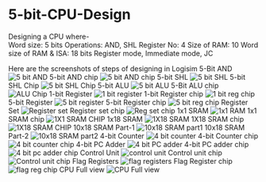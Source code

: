 # 5-bit-CPU-Design
Designing a CPU where-  
Word size: 5 bits 
Operations: AND, SHL 
Register No: 4 
Size of RAM: 10 
Word size of RAM & ISA: 18 bits 
Register mode, Immediate mode, JC

Here are the screenshots of steps of designing in Logisim
5-Bit AND
![5 bit AND](https://user-images.githubusercontent.com/112200299/216246240-4c0a09c8-5981-4731-95b3-f5035f8788d0.PNG)
5-bit AND chip
![5 bit AND chip](https://user-images.githubusercontent.com/112200299/216246313-90087309-3723-4159-88fe-07f33a5e2091.PNG)
5-bit SHL
![5 bit SHL](https://user-images.githubusercontent.com/112200299/216246373-04f9c341-3d91-450a-bfaf-e145aea489d9.PNG)
5-bit SHL Chip
![5 bit SHL Chip](https://user-images.githubusercontent.com/112200299/216246444-d241ce2b-c8e3-4861-99ef-9a0e4a8080b7.PNG)
5-bit ALU
![5 bit ALU](https://user-images.githubusercontent.com/112200299/216246538-59198f1f-766f-4079-ba33-41bcb6c1be33.PNG)
5-Bit ALU chip
![ALU Chip](https://user-images.githubusercontent.com/112200299/216246591-a0893891-64fd-4805-bbb6-acd489711a29.PNG)
1-bit Register
![1 bit register](https://user-images.githubusercontent.com/112200299/216246654-2937cbfe-5dc0-413b-9206-883ecfc9309b.PNG)
1-bit Register chip
![1 bit reg chip](https://user-images.githubusercontent.com/112200299/216246708-a49287d9-cc63-4ffc-9613-464c4fa73c1d.PNG)
5-bit Register
![5 bit register](https://user-images.githubusercontent.com/112200299/216246784-559aa2b2-0c3e-4252-a183-f4d3adc38381.PNG)
5-bit Register chip
![5 bit reg chip](https://user-images.githubusercontent.com/112200299/216246840-03017734-4163-4f81-a5eb-3d912a06c630.PNG)
Register Set
![Register set](https://user-images.githubusercontent.com/112200299/216246896-38ad0fa8-5f7c-4383-9130-9416a59f674d.PNG)
Register set chip
![Reg set chip](https://user-images.githubusercontent.com/112200299/216246933-d6faf873-ac45-48ca-bf5a-c7cc5fee3e3e.PNG)
1x1 SRAM
![1x1 RAM](https://user-images.githubusercontent.com/112200299/216246980-1e66950f-ade2-40f5-9a40-289a7030b0f9.PNG)
1x1 SRAM chip
![1X1 SRAM CHIP](https://user-images.githubusercontent.com/112200299/216247034-684ec962-5f92-4cff-a8f7-98eb13e36efb.PNG)
1x18 SRAM
![1X18 SRAM](https://user-images.githubusercontent.com/112200299/216247104-abe8b0bd-d452-4e41-872c-6057e5fff667.PNG)
1X18 SRAM chip
![1X18 SRAM CHIP](https://user-images.githubusercontent.com/112200299/216247161-babbe0eb-36e4-4956-a60e-18705b246ba9.PNG)
10x18 SRAM Part-1
![10x18 SRAM part1](https://user-images.githubusercontent.com/112200299/216247243-698cf835-0573-4e1e-9f44-d59e6f1ec13a.PNG)
10x18 SRAM Part-2
![10x18 SRAM part2](https://user-images.githubusercontent.com/112200299/216247312-e5282b8f-5b1f-465e-9446-8121beb96af8.PNG)
4-bit Counter
![4 bit counter](https://user-images.githubusercontent.com/112200299/216247382-224c3f1b-bf2b-44e2-8116-2f11a92c7a4f.PNG)
4-bit Counter chip
![4 bit counter chip](https://user-images.githubusercontent.com/112200299/216247454-1b1262dc-35a1-40b7-b567-70de929de439.PNG)
4-bit PC Adder
![4 bit PC adder](https://user-images.githubusercontent.com/112200299/216247535-af25ce9e-11ad-45ad-a09a-0797fd3a366d.PNG)
4-bit PC adder chip
![4 bit pc adder chip](https://user-images.githubusercontent.com/112200299/216247581-9f7ff694-bd4b-4023-bf24-e63249208ee8.PNG)
Control Unit
![control unit](https://user-images.githubusercontent.com/112200299/216247905-249d462a-d138-431d-8870-e92316256004.PNG)
Control unit chip
![Control unit chip](https://user-images.githubusercontent.com/112200299/216247975-ead80b5e-6aba-4e6c-b529-d909c134999c.PNG)
Flag Registers
![flag registers](https://user-images.githubusercontent.com/112200299/216248022-2056fb85-7da3-41ae-bef7-0c834f0a3074.PNG)
Flag Register chip
![flag reg chip](https://user-images.githubusercontent.com/112200299/216248248-d4ecae8e-284a-48de-8583-5ae300733a90.PNG)
CPU Full view
![CPU Full view](https://user-images.githubusercontent.com/112200299/216248286-ce2a2652-e1f7-4b95-bbdc-30329a772a71.PNG)

